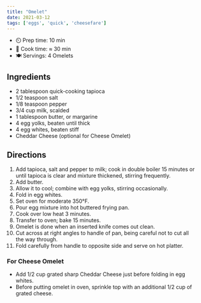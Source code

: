 ```yaml
---
title: "Omelet"
date: 2021-03-12
tags: ['eggs', 'quick', 'cheesefare']
---
```


- ⏲️ Prep time: 10 min
- 🍳 Cook time: ≈ 30 min
- 🍽️ Servings: 4 Omelets

## Ingredients

* 2 tablespoon quick-cooking tapioca
* 1/2 teaspoon salt
* 1/8 teaspoon pepper
* 3/4 cup milk, scalded
* 1 tablespoon butter, or margarine
* 4 egg yolks, beaten until thick
* 4 egg whites, beaten stiff
* Cheddar Cheese (optional for Cheese Omelet)

## Directions
1. Add tapioca, salt and pepper to milk; cook in double boiler 15 minutes or until tapioca is clear and mixture thickened, stirring  frequently.
2. Add butter.
3. Allow it to cool; combine with egg yolks, stirring occasionally.
4. Fold in egg whites.
5. Set oven for moderate 350°F.
6. Pour egg mixture into hot buttered frying pan.
7. Cook over low heat 3 minutes.
8. Transfer to oven; bake 15 minutes.
9. Omelet is done when an inserted knife comes out clean.
10. Cut across at right angles to handle of pan, being careful not to cut all the way through.
11. Fold carefully from handle to opposite side and serve on hot platter.

### For Cheese Omelet

* Add 1/2 cup grated sharp Cheddar Cheese just before folding in egg whites.
* Before putting omelet in oven, sprinkle top with an additional 1/2 cup of grated cheese.
